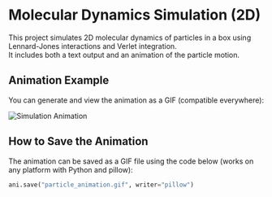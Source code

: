 
# Molecular Dynamics Simulation (2D)

This project simulates 2D molecular dynamics of particles in a box using Lennard-Jones interactions and Verlet integration.  
It includes both a text output and an animation of the particle motion.

## Animation Example

You can generate and view the animation as a GIF (compatible everywhere):

![Simulation Animation](particle_animation.gif)

## How to Save the Animation

The animation can be saved as a GIF file using the code below (works on any platform with Python and pillow):

```python
ani.save("particle_animation.gif", writer="pillow")

